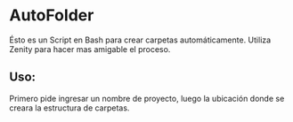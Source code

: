# AutoFolder
Ésto es un Script en Bash para crear carpetas automáticamente.
Utiliza Zenity para hacer mas amigable el proceso.

## Uso:
Primero pide ingresar un nombre de proyecto, luego la ubicación donde se creara la estructura de carpetas.